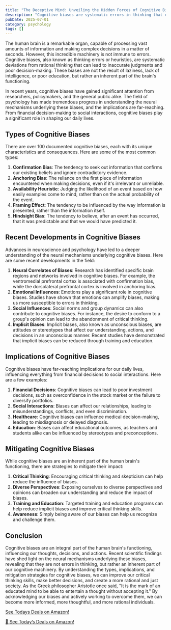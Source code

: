```yaml
---
title: "The Deceptive Mind: Unveiling the Hidden Forces of Cognitive Biases"
description: "Cognitive biases are systematic errors in thinking that can lead to irrational judgments and decisions. Recent scientific findings have shed light on the neural mechanisms underlying these biases, revealing that they are an inherent part of the human brain's functioning. This article delves into the world of cognitive biases, exploring the most common types, recent developments in the field, and the implications for our daily lives."
pubDate: 2025-07-01
category: psychology
tags: []
---
```


The human brain is a remarkable organ, capable of processing vast amounts of information and making complex decisions in a matter of seconds. However, this incredible machinery is not immune to errors. Cognitive biases, also known as thinking errors or heuristics, are systematic deviations from rational thinking that can lead to inaccurate judgments and poor decision-making. These biases are not the result of laziness, lack of intelligence, or poor education, but rather an inherent part of the brain's functioning.

In recent years, cognitive biases have gained significant attention from researchers, policymakers, and the general public alike. The field of psychology has made tremendous progress in understanding the neural mechanisms underlying these biases, and the implications are far-reaching. From financial decision-making to social interactions, cognitive biases play a significant role in shaping our daily lives.

Types of Cognitive Biases
------------------------

There are over 100 documented cognitive biases, each with its unique characteristics and consequences. Here are some of the most common types:

1. **Confirmation Bias**: The tendency to seek out information that confirms our existing beliefs and ignore contradictory evidence.
2. **Anchoring Bias**: The reliance on the first piece of information encountered when making decisions, even if it's irrelevant or unreliable.
3. **Availability Heuristic**: Judging the likelihood of an event based on how easily examples come to mind, rather than on the actual probability of the event.
4. **Framing Effect**: The tendency to be influenced by the way information is presented, rather than the information itself.
5. **Hindsight Bias**: The tendency to believe, after an event has occurred, that it was predictable and that we would have predicted it.

Recent Developments in Cognitive Biases
------------------------------------

Advances in neuroscience and psychology have led to a deeper understanding of the neural mechanisms underlying cognitive biases. Here are some recent developments in the field:

1. **Neural Correlates of Biases**: Research has identified specific brain regions and networks involved in cognitive biases. For example, the ventromedial prefrontal cortex is associated with confirmation bias, while the dorsolateral prefrontal cortex is involved in anchoring bias.
2. **Emotional Influences**: Emotions play a significant role in cognitive biases. Studies have shown that emotions can amplify biases, making us more susceptible to errors in thinking.
3. **Social Influences**: Social norms and group dynamics can also contribute to cognitive biases. For instance, the desire to conform to a group's opinion can lead to the abandonment of critical thinking.
4. **Implicit Biases**: Implicit biases, also known as unconscious biases, are attitudes or stereotypes that affect our understanding, actions, and decisions in an unconscious manner. Recent studies have demonstrated that implicit biases can be reduced through training and education.

Implications of Cognitive Biases
-----------------------------

Cognitive biases have far-reaching implications for our daily lives, influencing everything from financial decisions to social interactions. Here are a few examples:

1. **Financial Decisions**: Cognitive biases can lead to poor investment decisions, such as overconfidence in the stock market or the failure to diversify portfolios.
2. **Social Interactions**: Biases can affect our relationships, leading to misunderstandings, conflicts, and even discrimination.
3. **Healthcare**: Cognitive biases can influence medical decision-making, leading to misdiagnosis or delayed diagnosis.
4. **Education**: Biases can affect educational outcomes, as teachers and students alike can be influenced by stereotypes and preconceptions.

Mitigating Cognitive Biases
-------------------------

While cognitive biases are an inherent part of the human brain's functioning, there are strategies to mitigate their impact:

1. **Critical Thinking**: Encouraging critical thinking and skepticism can help reduce the influence of biases.
2. **Diverse Perspectives**: Exposing ourselves to diverse perspectives and opinions can broaden our understanding and reduce the impact of biases.
3. **Training and Education**: Targeted training and education programs can help reduce implicit biases and improve critical thinking skills.
4. **Awareness**: Simply being aware of our biases can help us recognize and challenge them.

Conclusion
----------

Cognitive biases are an integral part of the human brain's functioning, influencing our thoughts, decisions, and actions. Recent scientific findings have shed light on the neural mechanisms underlying these biases, revealing that they are not errors in thinking, but rather an inherent part of our cognitive machinery. By understanding the types, implications, and mitigation strategies for cognitive biases, we can improve our critical thinking skills, make better decisions, and create a more rational and just society. As the Greek philosopher Aristotle once said, "It is the mark of an educated mind to be able to entertain a thought without accepting it." By acknowledging our biases and actively working to overcome them, we can become more informed, more thoughtful, and more rational individuals.

[ See Todays Deals on Amazon!](https://amzn.to/3UjsCWp)

[🛒 See Today’s Deals on Amazon!](https://amzn.to/3UjsCWp)
